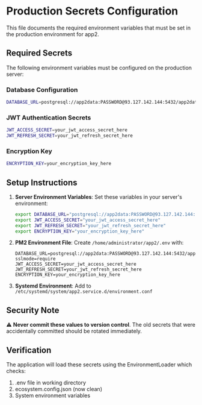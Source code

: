 # Production Secrets Configuration

This file documents the required environment variables that must be set in the production environment for app2.

## Required Secrets

The following environment variables must be configured on the production server:

### Database Configuration
```bash
DATABASE_URL=postgresql://app2data:PASSWORD@93.127.142.144:5432/app2data?sslmode=require
```

### JWT Authentication Secrets
```bash
JWT_ACCESS_SECRET=your_jwt_access_secret_here
JWT_REFRESH_SECRET=your_jwt_refresh_secret_here
```

### Encryption Key
```bash
ENCRYPTION_KEY=your_encryption_key_here
```

## Setup Instructions

1. **Server Environment Variables**: Set these variables in your server's environment:
   ```bash
   export DATABASE_URL="postgresql://app2data:PASSWORD@93.127.142.144:5432/app2data?sslmode=require"
   export JWT_ACCESS_SECRET="your_jwt_access_secret_here"
   export JWT_REFRESH_SECRET="your_jwt_refresh_secret_here"
   export ENCRYPTION_KEY="your_encryption_key_here"
   ```

2. **PM2 Environment File**: Create `/home/administrator/app2/.env` with:
   ```
   DATABASE_URL=postgresql://app2data:PASSWORD@93.127.142.144:5432/app2data?sslmode=require
   JWT_ACCESS_SECRET=your_jwt_access_secret_here
   JWT_REFRESH_SECRET=your_jwt_refresh_secret_here
   ENCRYPTION_KEY=your_encryption_key_here
   ```

3. **Systemd Environment**: Add to `/etc/systemd/system/app2.service.d/environment.conf`

## Security Note

⚠️ **Never commit these values to version control**. The old secrets that were accidentally committed should be rotated immediately.

## Verification

The application will load these secrets using the EnvironmentLoader which checks:
1. .env file in working directory
2. ecosystem.config.json (now clean)
3. System environment variables